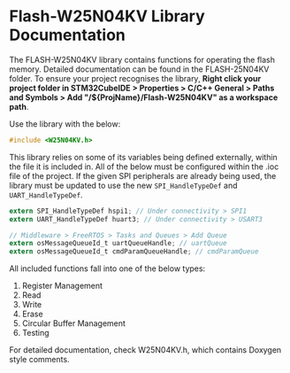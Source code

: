# Flash-W25N04KV Library Documentation

The FLASH-W25N04KV library contains functions for operating the flash memory. Detailed documentation can be found in the FLASH-25N04KV folder. To ensure your project recognises the library, **Right click your project folder in STM32CubeIDE > Properties > C/C++ General > Paths and Symbols > Add "/${ProjName}/Flash-W25N04KV" as a workspace path**.

Use the library with the below:

```c
#include <W25N04KV.h>
```

This library relies on some of its variables being defined externally, within the file it is included in. All of the below must be configured within the .ioc file of the project. If the given SPI peripherals are already being used, the library must be updated to use the new `SPI_HandleTypeDef` and `UART_HandleTypeDef`.

```c
extern SPI_HandleTypeDef hspi1; // Under connectivity > SPI1
extern UART_HandleTypeDef huart3; // Under connectivity > USART3

// Middleware > FreeRTOS > Tasks and Queues > Add Queue
extern osMessageQueueId_t uartQueueHandle; // uartQueue
extern osMessageQueueId_t cmdParamQueueHandle; // cmdParamQueue
```

All included functions fall into one of the below types:

1. Register Management
2. Read
3. Write
4. Erase
5. Circular Buffer Management
6. Testing

For detailed documentation, check W25N04KV.h, which contains Doxygen style comments.
